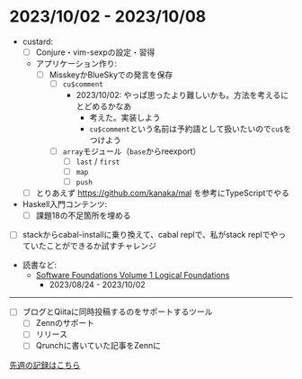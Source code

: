 # 2023/10/02 - 2023/10/08

- custard:
    - [ ] Conjure・vim-sexpの設定・習得
    - アプリケーション作り:
        - [ ] MisskeyかBlueSkyでの発言を保存
            - [ ] `cu$comment`
                - 2023/10/02: やっぱ思ったより難しいかも。方法を考えるにとどめるかなあ
                    - 考えた。実装しよう
                    - `cu$comment`という名前は予約語として扱いたいので`cu$`をつけよう
            - [ ] `array`モジュール（`base`からreexport）
                - [ ] `last` / `first`
                - [ ] `map`
                - [ ] `push`
    - [ ] とりあえず <https://github.com/kanaka/mal> を参考にTypeScriptでやる
- Haskell入門コンテンツ:
    - [ ] 課題18の不足箇所を埋める
- [ ] stackからcabal-installに乗り換えて、cabal replで、私がstack replでやっていたことができるか試すチャレンジ
- 読書など:
    - [Software Foundations Volume 1 Logical Foundations](https://softwarefoundations.cis.upenn.edu/lf-current/index.html)
        - 2023/08/24 - 2023/10/02

------

- [ ] ブログとQiitaに同時投稿するのをサポートするツール
    - [ ] Zennのサポート
    - [ ] リリース
    - [ ] Qrunchに書いていた記事をZennに

[先週の記録はこちら](https://github.com/igrep/daily-commits/blob/dbfe6ae90079db8b366bd29d039f1e7c033ce1c0/yesterday.md)

